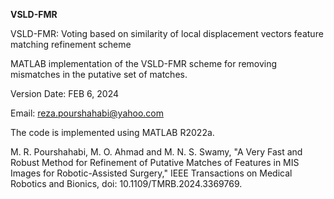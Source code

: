 **VSLD-FMR**

VSLD-FMR: Voting based on similarity of local displacement vectors feature matching refinement scheme 

MATLAB implementation of the VSLD-FMR scheme for removing mismatches in the putative set of matches.

Version Date: FEB 6, 2024

Email: reza.pourshahabi@yahoo.com

The code is implemented using MATLAB R2022a.

M. R. Pourshahabi, M. O. Ahmad and M. N. S. Swamy, "A Very Fast and Robust Method for Refinement of Putative Matches of Features in MIS Images for Robotic-Assisted Surgery," IEEE Transactions on Medical Robotics and Bionics, doi: 10.1109/TMRB.2024.3369769.
